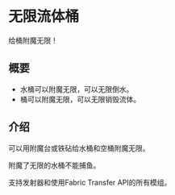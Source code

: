 # 无限流体桶
给桶附魔无限！
## 概要
- 水桶可以附魔无限，可以无限倒水。
- 桶可以附魔无限，可以无限销毁流体。
## 介绍
可以用附魔台或铁砧给水桶和空桶附魔无限。

附魔了无限的水桶不能捕鱼。

支持发射器和使用Fabric Transfer API的所有模组。